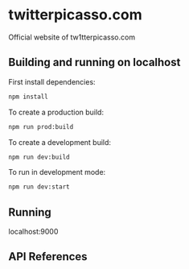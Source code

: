 # twitterpicasso.com
Official website of tw1tterpicasso.com

## Building and running on localhost

First install dependencies:

```sh
npm install
```

To create a production build:

```sh
npm run prod:build
```

To create a development build:

```sh
npm run dev:build
```

To run in development mode:

```sh
npm run dev:start
```
## Running

localhost:9000


## API References

